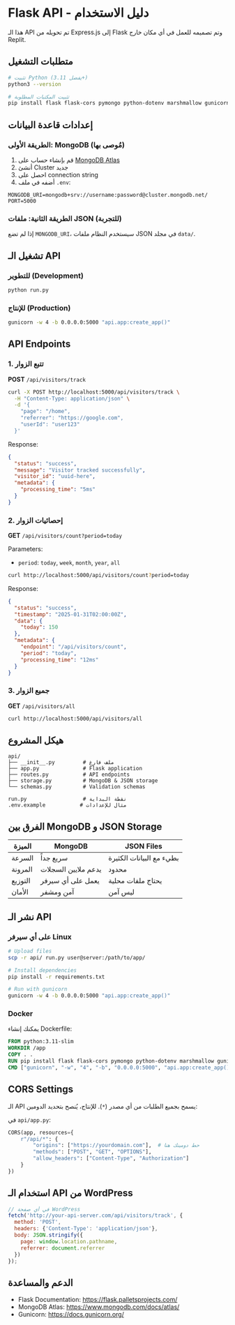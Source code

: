 # Flask API - دليل الاستخدام

هذا الـ API تم تحويله من Express.js إلى Flask وتم تصميمه للعمل في أي مكان خارج Replit.

## متطلبات التشغيل

```bash
# تثبيت Python (يفضل 3.11+)
python3 --version

# تثبيت المكتبات المطلوبة
pip install flask flask-cors pymongo python-dotenv marshmallow gunicorn
```

## إعدادات قاعدة البيانات

### الطريقة الأولى: MongoDB (مُوصى بها)
1. قم بإنشاء حساب على [MongoDB Atlas](https://www.mongodb.com/cloud/atlas)
2. أنشئ Cluster جديد
3. احصل على connection string
4. أضفه في ملف `.env`:

```env
MONGODB_URI=mongodb+srv://username:password@cluster.mongodb.net/
PORT=5000
```

### الطريقة الثانية: ملفات JSON (للتجربة)
إذا لم تضع `MONGODB_URI`، سيستخدم النظام ملفات JSON في مجلد `data/`.

## تشغيل الـ API

### للتطوير (Development)
```bash
python run.py
```

### للإنتاج (Production)
```bash
gunicorn -w 4 -b 0.0.0.0:5000 "api.app:create_app()"
```

## API Endpoints

### 1. تتبع الزوار
**POST** `/api/visitors/track`

```bash
curl -X POST http://localhost:5000/api/visitors/track \
  -H "Content-Type: application/json" \
  -d '{
    "page": "/home",
    "referrer": "https://google.com",
    "userId": "user123"
  }'
```

Response:
```json
{
  "status": "success",
  "message": "Visitor tracked successfully",
  "visitor_id": "uuid-here",
  "metadata": {
    "processing_time": "5ms"
  }
}
```

### 2. إحصائيات الزوار
**GET** `/api/visitors/count?period=today`

Parameters:
- `period`: `today`, `week`, `month`, `year`, `all`

```bash
curl http://localhost:5000/api/visitors/count?period=today
```

Response:
```json
{
  "status": "success",
  "timestamp": "2025-01-31T02:00:00Z",
  "data": {
    "today": 150
  },
  "metadata": {
    "endpoint": "/api/visitors/count",
    "period": "today",
    "processing_time": "12ms"
  }
}
```

### 3. جميع الزوار
**GET** `/api/visitors/all`

```bash
curl http://localhost:5000/api/visitors/all
```

## هيكل المشروع

```
api/
├── __init__.py         # ملف فارغ
├── app.py              # Flask application
├── routes.py           # API endpoints
├── storage.py          # MongoDB & JSON storage
└── schemas.py          # Validation schemas

run.py                  # نقطة البداية
.env.example           # مثال للإعدادات
```

## الفرق بين MongoDB و JSON Storage

| الميزة | MongoDB | JSON Files |
|--------|---------|------------|
| السرعة | سريع جداً | بطيء مع البيانات الكثيرة |
| المرونة | يدعم ملايين السجلات | محدود |
| التوزيع | يعمل على أي سيرفر | يحتاج ملفات محلية |
| الأمان | آمن ومشفر | ليس آمن |

## نشر الـ API

### على أي سيرفر Linux
```bash
# Upload files
scp -r api/ run.py user@server:/path/to/app/

# Install dependencies
pip install -r requirements.txt

# Run with gunicorn
gunicorn -w 4 -b 0.0.0.0:5000 "api.app:create_app()"
```

### Docker
يمكنك إنشاء Dockerfile:
```dockerfile
FROM python:3.11-slim
WORKDIR /app
COPY . .
RUN pip install flask flask-cors pymongo python-dotenv marshmallow gunicorn
CMD ["gunicorn", "-w", "4", "-b", "0.0.0.0:5000", "api.app:create_app()"]
```

## CORS Settings

الـ API يسمح بجميع الطلبات من أي مصدر (`*`). للإنتاج، يُنصح بتحديد الدومين:

في `api/app.py`:
```python
CORS(app, resources={
    r"/api/*": {
        "origins": ["https://yourdomain.com"],  # حط دومينك هنا
        "methods": ["POST", "GET", "OPTIONS"],
        "allow_headers": ["Content-Type", "Authorization"]
    }
})
```

## استخدام الـ API من WordPress

```javascript
// في أي صفحة WordPress
fetch('http://your-api-server.com/api/visitors/track', {
  method: 'POST',
  headers: {'Content-Type': 'application/json'},
  body: JSON.stringify({
    page: window.location.pathname,
    referrer: document.referrer
  })
});
```

## الدعم والمساعدة

- Flask Documentation: https://flask.palletsprojects.com/
- MongoDB Atlas: https://www.mongodb.com/docs/atlas/
- Gunicorn: https://docs.gunicorn.org/
